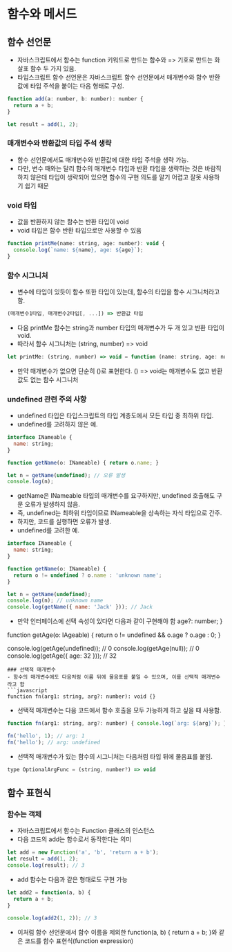# 함수와 메서드

## 함수 선언문
- 자바스크립트에서 함수는 function 키워드로 만드는 함수와 => 기호로 만드는 화살표 함수 두 가지 있음.
- 타입스크립트 함수 선언문은 자바스크립트 함수 선언문에서 매개변수와 함수 반환값에 타입 주석을 붙이는 다음 형태로 구성.
```javascript
function add(a: number, b: number): number {
  return a + b;
}

let result = add(1, 2);
```

### 매개변수와 반환값의 타입 주석 생략
- 함수 선언문에서도 매개변수와 반환값에 대한 타입 주석을 생략 가능.
- 다만, 변수 때와는 달리 함수의 매개변수 타입과 반환 타입을 생략하는 것은 바람직하지 않은데 타입이 생략되어 있으면 함수의 구현 의도를 알기 어렵고 잘못 사용하기 쉽기 때문

### void 타입
- 값을 반환하지 않는 함수는 반환 타입이 void
- void 타입은 함수 반환 타입으로만 사용할 수 있음
```javascript
function printMe(name: string, age: number): void {
  console.log(`name: ${name}, age: ${age}`);
}
```
### 함수 시그니처
- 변수에 타입이 있듯이 함수 또한 타입이 있는데, 함수의 타입을 함수 시그니처라고 함.
```javascript
(매개변수1타입, 매개변수2타입[, ...]) => 반환값 타입
```
- 다음 printMe 함수는 string과 number 타입의 매개변수가 두 개 있고 반환 타입이 void.
- 따라서 함수 시그니처는 (string, number) => void
```javascript
let printMe: (string, number) => void = function (name: string, age: number): void {}
```
- 만약 매개변수가 없으면 단순히 ()로 표현한다. () => void는 매개변수도 없고 반환값도 없는 함수 시그니처

### undefined 관련 주의 사항
- undefined 타입은 타입스크립트의 타입 계층도에서 모든 타입 중 최하위 타입.
- undefined를 고려하지 않은 예.
```javascript
interface INameable {
  name: string;
}

function getName(o: INameable) { return o.name; }

let n = getName(undefined); // 오류 발생
console.log(n);
```
- getName은 INameable 타입의 매개변수를 요구하지만, undefined 호출해도 구문 오류가 발생하지 않음.
- 즉, undefined는 최하위 타입이므로 INameable을 상속하는 자식 타입으로 간주.
- 하지만, 코드를 실행하면 오류가 발생.
- undefined를 고려한 예.
```javascript
interface INameable {
  name: string;
}

function getName(o: INameable) {
  return o != undefined ? o.name : 'unknown name';
}

let n = getName(undefined);
console.log(n); // unknown name
console.log(getName({ name: 'Jack' })); // Jack
```
- 만약 인터페이스에 선택 속성이 있다면 다음과 같이 구현해야 함
  age?: number;
}

function getAge(o: IAgeable) {
  return o != undefined && o.age ? o.age : 0;
}

console.log(getAge(undefined)); // 0
console.log(getAge(null)); // 0
console.log(getAge({ age: 32 })); // 32
```
### 선택적 매개변수
- 함수의 매개변수에도 다음처럼 이름 뒤에 물음표를 붙일 수 있으며, 이를 선택적 매개변수라고 함
```javascript
function fn(arg1: string, arg?: number): void {}
```
- 선택적 매개변수는 다음 코드에서 함수 호출을 모두 가능하게 하고 싶을 때 사용함.
```javascript
function fn(arg1: string, arg?: number) { console.log(`arg: ${arg}`); }

fn('hello', 1); // arg: 1
fn('hello'); // arg: undefined
```
- 선택적 매개변수가 있는 함수의 시그니처는 다음처럼 타입 뒤에 물음표를 붙임.
```javascript
type OptionalArgFunc = (string, number?) => void
```
## 함수 표현식
### 함수는 객체
- 자바스크립트에서 함수는 Function 클래스의 인스턴스
- 다음 코드의 add는 함수로서 동작한다는 의미
```javascript
let add = new Function('a', 'b', 'return a + b');
let result = add(1, 2);
console.log(result); // 3
```
- add 함수는 다음과 같은 형태로도 구현 가능
```javascript
let add2 = function(a, b) { 
  return a + b; 
}

console.log(add2(1, 2)); // 3
```
- 이처럼 함수 선언문에서 함수 이름을 제외한 function(a, b) { return a + b; }와 같은 코드를 함수 표현식(function expression)
